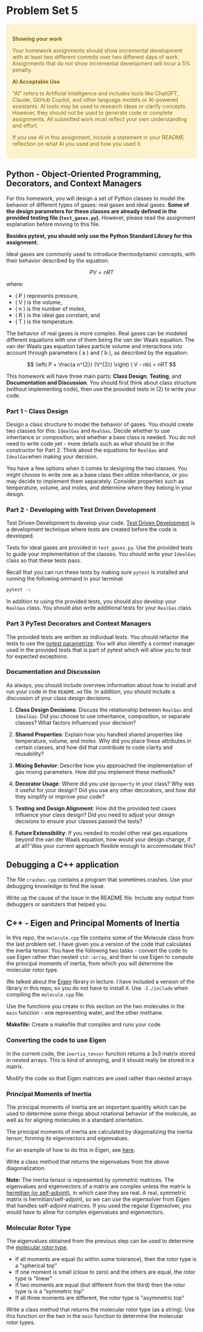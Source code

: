<!-- omit in toc -->
# Problem Set 5

<div style="background-color: #fff3cd; color: #856404; padding: 15px; margin-bottom: 25px; border: 1px solid #ffeeba; border-radius: 4px;">
  
  <strong>Showing your work</strong> 
  <p>
    Your homework assignments should show incremental development with at least two different commits over two different days of work. Assignments that do not show incremental development will incur a 5% penalty.
  </p>

  <strong>AI Acceptable Use</strong>
  <p>
"AI" refers to Artificial Intelligence and includes tools like ChatGPT, Claude, GitHub Copilot, and other language models or AI-powered assistants. AI tools may be used to research ideas or clarify concepts. However, they should not be used to generate code or complete assignments. All submitted work must reflect your own understanding and effort.
</p>
<p>
If you use AI in this assignment, include a statement in your README reflection on what AI you used and how you used it.

</div>

## Python - Object-Oriented Programming, Decorators, and Context Managers

For this homework, you will design a set of Python classes to model the behavior of different types of gases: real gases and ideal gases. **Some of the design parameters for these classes are already defined in the provided testing file (`test_gases.py`).** However, please read the assignment explanation before moving to this file. 

**Besides pytest, you should only use the Python Standard Library for this assignment.**

Ideal gases are commonly used to introduce thermodynamic concepts, with their behavior described by the equation:

$$
PV = nRT
$$

where:

- \( P \) represents pressure,
- \( V \) is the volume,
- \( n \) is the number of moles,
- \( R \) is the ideal gas constant, and
- \( T \) is the temperature.

The behavior of real gases is more complex. Real gases can be modeled different equations with one of them being the van der Waals equation. The van der Waals gas equation takes particle volume and interactions into account through parameters \( a \) and \( b \), as described by the equation:

$$
\left( P + \frac{a n^{2}} {V^{2}} \right) ( V - nb) = nRT
$$

This homework will have three main parts: **Class Design**, **Testing**, and **Documentation and Discussion**. You should first think about class structure (without implementing code), then use the provided tests in (2) to write your code.


### Part 1 - Class Design

Design a class structure to model the behavior of gases. You should create two classes for this: `IdealGas` and `RealGas`. Decide whether to use inheritance or composition, and whether a base class is needed. You do not need to write code yet - more details such as what should be in the constructor for Part 2. Think about the equations for `RealGas` and `IdealGas`when making your decision.

You have a few options when it comes to designing the two classes. You might choose to write one as a base class then utilize inheritance, or you may decide to implement them separately. Consider properties such as temperature, volume, and moles, and determine where they belong in your design.


### Part 2 - Developing with Test Driven Development

Test Driven Development to develop your code. [Test Driven Development](https://en.wikipedia.org/wiki/Test-driven_development) is a development technique where tests are created before the code is developed. 

Tests for ideal gases are provided in `test_gases.py`. Use the provided tests to guide your implementation of the classes. You should write your `IdealGas` class so that these tests pass. 

Recall that you can run these tests by making sure `pytest` is installed and running the following ommand in your terminal:

```bash
pytest -v
```

In addition to using the provided tests, you should also develop your `RealGas` class. You should also write additional tests for your `RealGas` class.

### Part 3  PyTest Decorators and Context Managers

The provided tests are written as individual tests. You should refactor the tests to use the [pytest parametrize](https://docs.pytest.org/en/7.3.x/how-to/parametrize.html). You will also identify a context manager used in the provided tests that is part of pytest which will allow you to test for expected exceptions.


### Documentation and Discussion

As always, you should include overview information about how to install and run your code in the `README.md` file. In addition, you should include a discussion of your class design decisions.

1. **Class Design Decisions**: Discuss the relationship between `RealGas` and `IdealGas`. Did you choose to use inheritance, composition, or separate classes? What factors influenced your decision?

2. **Shared Properties**: Explain how you handled shared properties like temperature, volume, and moles. Why did you place these attributes in certain classes, and how did that contribute to code clarity and reusability?

3. **Mixing Behavior**: Describe how you approached the implementation of gas mixing parameters. How did you implement these methods?

4. **Decorator Usage**: Where did you use `@property` in your class? Why was it useful for your design? Did you use any other decorators, and how did they simplify or improve your code?

5. **Testing and Design Alignment**: How did the provided test cases influence your class design? Did you need to adjust your design decisions to ensure your classes passed the tests? 

6. **Future Extensibility**: If you needed to model other real gas equations beyond the van der Waals equation, how would your design change, if at all? Was your current approach flexible enough to accommodate this?

## Debugging a C++ application

The file `crashes.cpp` contains a program that sometimes crashes. Use your
debugging knowledge to find the issue.

Write up the cause of the issue in the README file.
Include any output from debuggers or sanitizers that helped you.


## C++ - Eigen and Principal Moments of Inertia

In this repo, the `molecule.cpp` file contains some of the Molecule class from the last problem set.
I have given you a version of the code that calculates the inertia tensor. You have the following two
tasks - convert the code to use Eigen rather than nested `std::array`, and then to use Eigen to compute
the principal moments of inertia, from which you will determine the molecular rotor type.

We talked about the [Eigen](https://eigen.tuxfamily.org) library in lecture. I have included a version of the
library in this repo, so you do not have to install it. Use `-I./include` when compiling the `molecule.cpp` file.

Use the functions you create in this section on the two molecules in the `main` function - one
representing water, and the other methane.

**Makefile:** Create a makefile that compiles and runs your code

### Converting the code to use Eigen

In the current code, the `inertia_tensor` function returns a 3x3 matrix stored in nested arrays. This is kind of annoying,
and it should really be stored in a matrix.

Modify the code so that Eigen matrices are used rather than nested arrays.

### Principal Moments of Inertia

The principal moments of inertia are an important quantity which can be used to determine some things about rotational behavior
of the molecule, as well as for aligning molecules in a standard orientation.

The principal moments of inertia are calculated by diagonalizing the inertia tensor, forming its eigenvectors and
eigenvalues.

For an example of how to do this in Eigen, see [here](https://eigen.tuxfamily.org/dox/group__enums.html#gga39e3366ff5554d731e7dc8bb642f83cdad5381b2d1c8973a08303c94e7da02333).

Write a class method that returns the eigenvalues from the above diagonalization.

**Note:** The inertia tensor is represented by *symmetric* matrices. The eigenvalues and eigenvectors of a matrix are complex unless the
matrix is [hermitian (or self-adjoint)](https://en.wikipedia.org/wiki/Hermitian_matrix), in which case they are real. A real,
symmetric matrix is hermitian/self-adjoint, so we can use the eigensolver from Eigen that handles self-adjoint matrices.
If you used the regular Eigensolver, you would have to allow for complex eigenvalues and eigenvectors.


### Molecular Rotor Type

The eigenvalues obtained from the previous step can be used to determine the [molecular rotor type](https://en.wikipedia.org/wiki/Rotational_spectroscopy#Classification_of_molecular_rotors). 

* If all moments are equal (to within some tolerance), then the rotor type is a "spherical top"
* If one moment is small (close to zero) and the others are equal, the rotor type is "linear"
* If two moments are equal (but different from the third) then the rotor type is is a "symmetric top"
* If all three moments are different, the rotor type is "asymmetric top"

Write a class method that returns the molecular rotor type (as a string). Use this function on the
two in the `main` function to determine the molecular rotor types.


<script type="text/javascript" src="http://cdn.mathjax.org/mathjax/latest/MathJax.js?config=TeX-AMS-MML_HTMLorMML"></script>
<script type="text/x-mathjax-config">
    MathJax.Hub.Config({ tex2jax: {inlineMath: [['$', '$']]}, messageStyle: "none" });
</script>

